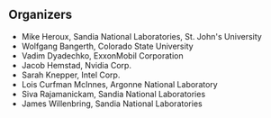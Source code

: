 ## Organizers

- Mike Heroux, Sandia National Laboratories, St. John's University
- Wolfgang Bangerth, Colorado State University
- Vadim Dyadechko, ExxonMobil Corporation
- Jacob Hemstad, Nvidia Corp.
- Sarah Knepper, Intel Corp.
- Lois Curfman McInnes, Argonne National Laboratory
- Siva Rajamanickam, Sandia National Laboratories
- James Willenbring, Sandia National Laboratories

<!---
- Eric Bavier, Cray, Inc.
- Pat Quillen, MathWorks, Inc.
--->
